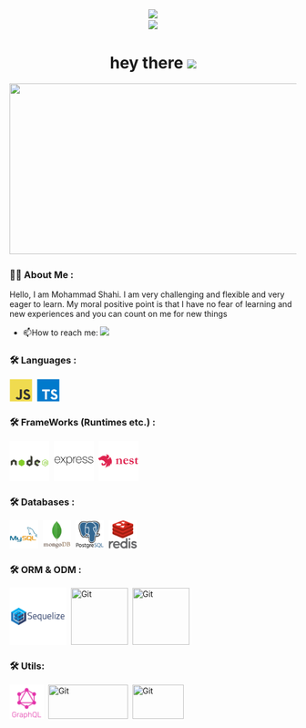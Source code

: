 
<div id="header" align="center">
  <img src="https://media.giphy.com/media/M9gbBd9nbDrOTu1Mqx/giphy.gif" width="100"/><br/>
  <a href="https://www.linkedin.com/in/mohammad-shahi-5415a7190"><img src="https://img.shields.io/badge/LinkedIn-blue?logo=linkedin&logoColor=white&style=for-the-badge"></a>
  <h1>
  hey there
  <img src="https://media.giphy.com/media/hvRJCLFzcasrR4ia7z/giphy.gif" width="30px"/>
</h1>
</div>


<div align="center">
  <img src="https://media.giphy.com/media/dWesBcTLavkZuG35MI/giphy.gif" width="600" height="300"/>
</div>

### :man_technologist: About Me :<br>
Hello, I am Mohammad Shahi.
I am very challenging and flexible and very eager to learn.
My moral positive point is that I have no fear of learning and new experiences and you can count on me for new
things
<br>
- :mailbox:How to reach me:  <a href="https://www.linkedin.com/in/mohammad-shahi-5415a7190"><img src="https://img.shields.io/badge/LinkedIn-blue?logo=linkedin&logoColor=white&style=for-the-badge"></a>

### :hammer_and_wrench: Languages :<br>
<div>
  <img src="https://github.com/devicons/devicon/blob/master/icons/javascript/javascript-original.svg" title="Git" **alt="Git" width="40" height="40"/>&nbsp;
  <img src="https://github.com/devicons/devicon/blob/master/icons/typescript/typescript-original.svg" title="Git" **alt="Git" width="40" height="40"/>&nbsp;

</div>

### :hammer_and_wrench: FrameWorks (Runtimes etc.) :<br>
<div>
  <img src="https://github.com/devicons/devicon/blob/master/icons/nodejs/nodejs-original-wordmark.svg" title="Git" **alt="Git" width="70" height="70"/>&nbsp;
  <img src="https://github.com/devicons/devicon/blob/master/icons/express/express-original-wordmark.svg" title="Git" **alt="Git" width="70" height="70"/>&nbsp;
  <img src="https://github.com/devicons/devicon/blob/master/icons/nestjs/nestjs-plain-wordmark.svg" title="Git" **alt="Git" width="70" height="70"/>&nbsp;
 </div>
 
### :hammer_and_wrench: Databases :<br>
<div>
  <img src="https://github.com/devicons/devicon/blob/master/icons/mysql/mysql-original-wordmark.svg" title="Git" **alt="Git" width="50" height="50"/>&nbsp;
  <img src="https://github.com/devicons/devicon/blob/master/icons/mongodb/mongodb-original-wordmark.svg" title="Git" **alt="Git" width="50" height="50"/>&nbsp;
  <img src="https://github.com/devicons/devicon/blob/master/icons/postgresql/postgresql-original-wordmark.svg" title="Git" **alt="Git" width="50" height="50"/>&nbsp;
  <img src="https://github.com/devicons/devicon/blob/master/icons/redis/redis-original-wordmark.svg" title="Git" **alt="Git" width="50" height="50"/>&nbsp;
</div>

### :hammer_and_wrench: ORM & ODM :<br>
<div>
  <img src="https://github.com/devicons/devicon/blob/master/icons/sequelize/sequelize-original-wordmark.svg" title="Git" **alt="Git" width="100" height="100"/>&nbsp;
  <img src="https://cdn.worldvectorlogo.com/logos/prisma-2.svg" title="Git" **alt="Git" width="100" height="100"/>&nbsp;
  <img src="https://cdn.filestackcontent.com/tnsRC5TS0OMIlyfjDaNN" title="Git" **alt="Git" width="100" height="100"/>&nbsp;
</div>
 
### :hammer_and_wrench: Utils:<br>
<div>
  <img src="https://github.com/devicons/devicon/blob/master/icons/graphql/graphql-plain-wordmark.svg" title="Git" **alt="Git" width="60" height="60"/>&nbsp;
  <img src="https://s3-us-west-2.amazonaws.com/assertible/integrations/swagger-logo-horizontal.jpeg" title="Git" **alt="Git" width="140" height="60"/>&nbsp;
  <img src="https://www.docker.com/wp-content/uploads/2022/03/vertical-logo-monochromatic.png" title="Git" **alt="Git" width="90" height="60"/>&nbsp;
</div>

